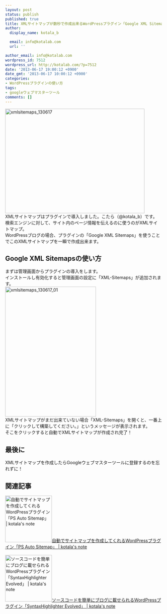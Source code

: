 ```yaml
---
layout: post
status: publish
published: true
title: XMLサイトマップが数秒で作成出来るWordPressプラグイン「Google XML Sitemaps」
author:
  display_name: kotala_b

  email: info@kotalab.com
  url: ''

author_email: info@kotalab.com
wordpress_id: 7512
wordpress_url: http://kotalab.com/?p=7512
date: '2013-06-17 19:00:12 +0900'
date_gmt: '2013-06-17 10:00:12 +0900'
categories:
- WordPressプラグインの使い方
tags:
- googleウェブマスターツール
comments: []
---
```

<p><img src="http://kotalab.com/wp-content/uploads/xmlsitemaps_130617-448x336.jpg" alt="xmlsitemaps_130617" width="448" height="336" class="alignnone size-large wp-image-7514" /><br />
XMLサイトマップはプラグインで導入しました。こたら（@kotala_b）です。<br />
検索エンジンに対して、サイト内のページ情報を伝えるのに使うのがXMLサイトマップ。<br />
WordPressブログの場合、プラグインの「Google XML Sitemaps」を使うことでこのXMLサイトマップを一瞬で作成出来ます。<br />
<!--more--></p>
<h2>Google XML Sitemapsの使い方</h2>
<p>まずは管理画面からプラグインの導入をします。<br />
インストールし有効化すると管理画面の設定に「XML-Sitemaps」が追加されます。<br />
<img src="http://kotalab.com/wp-content/uploads/xmlsitemaps_130617_01.jpg" alt="xmlsitemaps_130617_01" width="292" height="418" class="alignnone size-full wp-image-7513" /><br />
XMLサイトマップがまだ出来ていない場合「XML-Sitemaps」を開くと、一番上に「クリックして構築してください。」というメッセージが表示されます。<br />
そこをクリックすると自動でXMLサイトマップが作成され完了！</p>
<h2>最後に</h2>
<p>XMLサイトマップを作成したらGoogleウェブマスターツールに登録するのを忘れずに！</p>
<h2 class="rele">関連記事</h2>
<p><a href="http://kotalab.com/wordpress-plugin-ps-auto-sitemap" target="_blank"><img  class="alignleft" src="http://kotalab.com/wp-content/uploads/psautositemap_130614-448x219.jpg" alt="自動でサイトマップを作成してくれるWordPressプラグイン「PS Auto Sitemap」 | kotala's note" width="150" /></a><a href="http://kotalab.com/wordpress-plugin-ps-auto-sitemap" target="_blank">自動でサイトマップを作成してくれるWordPressプラグイン「PS Auto Sitemap」 | kotala's note</a><br style="clear:both;" /><br />
<a href="http://kotalab.com/wordpress-plugin-syntaxhighlighter-evolved" target="_blank"><img  class="alignleft" src="http://kotalab.com/wp-content/uploads/SyntaxHighlighterEvolved_130615-448x335.jpg" alt="ソースコードを簡単にブログに載せられるWordPressプラグイン「SyntaxHighlighter Evolved」 | kotala's note" width="150" /></a><a href="http://kotalab.com/wordpress-plugin-syntaxhighlighter-evolved" target="_blank">ソースコードを簡単にブログに載せられるWordPressプラグイン「SyntaxHighlighter Evolved」 | kotala's note</a><br style="clear:both;" /></p>
